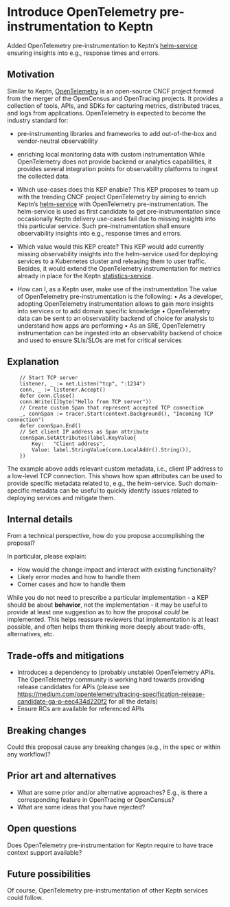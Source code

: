 # Introduce OpenTelemetry pre-instrumentation to Keptn

Added OpenTelemetry pre-instrumentation to Keptn’s [helm-service](https://github.com/keptn/keptn/tree/master/helm-service) ensuring insights into e.g., response times and errors. 

## Motivation

Similar to Keptn, [OpenTelemetry](https://opentelemetry.io/) is an open-source CNCF project formed from the merger of the OpenCensus and OpenTracing projects. It provides a collection of tools, APIs, and SDKs for capturing metrics, distributed traces, and logs from applications. 
OpenTelemetry is expected to become the industry standard for:
*	pre-instrumenting libraries and frameworks to add out-of-the-box and vendor-neutral observability
*	enriching local monitoring data with custom instrumentation
While OpenTelemetry does not provide backend or analytics capabilities, it provides several integration points for observability platforms to ingest the collected data.

* Which use-cases does this KEP enable?
This KEP proposes to team up with the trending CNCF project OpenTelemetry by aiming to enrich Keptn’s [helm-service](https://github.com/keptn/keptn/tree/master/helm-service) with OpenTelemetry pre-instrumentation. The helm-service is used as first candidate to get pre-instrumentation since occasionally Keptn delivery use-cases fail due to missing insights into this particular service. Such pre-instrumentation shall ensure observability insights into e.g., response times and errors.

* Which value would this KEP create?
This KEP would add currently missing observability insights into the helm-service used for deploying services to a Kubernetes cluster and releasing them to user traffic.
Besides, it would extend the OpenTelemetry instrumentation for metrics already in place for the Keptn [statistics-service](https://github.com/keptn-sandbox/statistics-service).

* How can I, as a Keptn user, make use of the instrumentation
The value of OpenTelemetry pre-instrumentation is the following:
•	As a developer, adopting OpenTelemetry instrumentation allows to gain more insights into services or to add domain specific knowledge
•	OpenTelemetry data can be sent to an observability backend of choice for analysis to understand how apps are performing
•	As an SRE, OpenTelemetry instrumentation can be ingested into an observability backend of choice and used to ensure SLIs/SLOs are met for critical services

## Explanation
```
	// Start TCP server
    listener, _ := net.Listen("tcp", ":1234")
	conn, _ := listener.Accept()
	defer conn.Close()
	conn.Write([]byte("Hello from TCP server"))
	// Create custom Span that represent accepted TCP connection
	_, connSpan := tracer.Start(context.Background(), "Incoming TCP connection")
	defer connSpan.End()
	// Set client IP address as Span attribute
	connSpan.SetAttributes(label.KeyValue{
		Key:   "Client address",
		Value: label.StringValue(conn.LocalAddr().String()),
	})
```

The example above adds relevant custom metadata, i.e., client IP address to a low-level TCP connection. This shows how span attributes can be used to provide specific metadata related to, e.g., the helm-service. Such domain-specific metadata can be useful to quickly identify issues related to deploying services and mitigate them.

## Internal details

From a technical perspective, how do you propose accomplishing the proposal? 

In particular, please explain:

* How would the change impact and interact with existing functionality?
* Likely error modes and how to handle them
* Corner cases and how to handle them

While you do not need to prescribe a particular implementation - a KEP should be about **behavior**, not the implementation - it may be useful to provide at least one suggestion as to how the proposal *could* be implemented. This helps reassure reviewers that implementation is at least possible, and often helps them thinking more deeply about trade-offs, alternatives, etc.

## Trade-offs and mitigations

* Introduces a dependency to (probably unstable) OpenTelemetry APIs. The OpenTelemetry community is working hard towards providing release candidates for APIs (please see https://medium.com/opentelemetry/tracing-specification-release-candidate-ga-p-eec434d220f2 for all the details) 
* Ensure RCs are available for referenced APIs

## Breaking changes

Could this proposal cause any breaking changes (e.g., in the spec or within any workflow)?

## Prior art and alternatives

* What are some prior and/or alternative approaches? E.g., is there a corresponding feature in OpenTracing or OpenCensus? 
* What are some ideas that you have rejected?

## Open questions

Does OpenTelemetry pre-instrumentation for Keptn require to have trace context support available?

## Future possibilities

Of course, OpenTelemetry pre-instrumentation of other Keptn services could follow.
